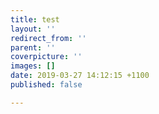 ```yaml
---
title: test
layout: ''
redirect_from: ''
parent: ''
coverpicture: ''
images: []
date: 2019-03-27 14:12:15 +1100
published: false

---
```

